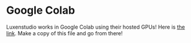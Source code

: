 # Google Colab

Luxenstudio works in Google Colab using their hosted GPUs! Here is [the link](https://colab.research.google.com/drive/13ZUOVo9N4fjZcoS_R9N0BsYa2kV6ywuq?usp=sharing). Make a copy of this file and go from there!
